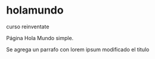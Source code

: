 # holamundo
curso reinventate

Página Hola Mundo simple.

Se agrega un parrafo con lorem ipsum
modificado el titulo
